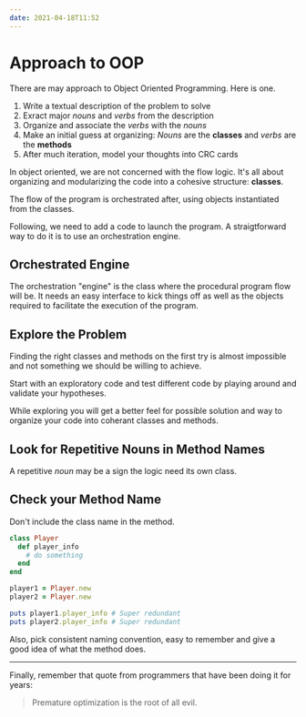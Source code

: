 ```yaml
---
date: 2021-04-18T11:52
---
```


# Approach to OOP

There are may approach to Object Oriented Programming. Here is one.

1. Write a textual description of the problem to solve
2. Exract major _nouns_ and _verbs_ from the description
3. Organize and associate the _verbs_ with the _nouns_
4. Make an initial guess at organizing: _Nouns_ are the **classes** and
   _verbs_ are the **methods**
5. After much iteration, model your thoughts into CRC cards

In object oriented, we are not concerned with the flow logic. It's all about
organizing and modularizing the code into a cohesive structure: **classes**.

The flow of the program is orchestrated after, using objects instantiated from
the classes.

Following, we need to add a code to launch the program. A straigtforward way to
do it is to use an orchestration engine.

## Orchestrated Engine

The orchestration "engine" is the class where the procedural program flow will
be. It needs an easy interface to kick things off as well as the objects
required to facilitate the execution of the program.

## Explore the Problem

Finding the right classes and methods on the first try is almost impossible and
not something we should be willing to achieve.

Start with an exploratory code and test different code by playing around and
validate your hypotheses.

While exploring you will get a better feel for possible solution and way to
organize your code into coherant classes and methods.

## Look for Repetitive Nouns in Method Names

A repetitive _noun_ may be a sign the logic need its own class.

## Check your Method Name

Don't include the class name in the method.

```ruby
class Player
  def player_info
    # do something
  end
end

player1 = Player.new
player2 = Player.new

puts player1.player_info # Super redundant
puts player2.player_info # Super redundant
```

Also, pick consistent naming convention, easy to remember and give a good idea
of what the method does.

---

Finally, remember that quote from programmers that have been doing it for
years:

> Premature optimization is the root of all evil.
